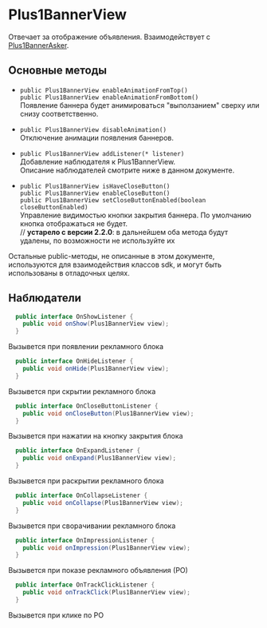 Plus1BannerView
===============
Отвечает за отображение объявления. Взаимодействует с [Plus1BannerAsker](https://github.com/WapStart/plus1-android-sdk/blob/master/doc/Plus1BannerAsker.md).

Основные методы
------------------
* `public Plus1BannerView enableAnimationFromTop()`  
  `public Plus1BannerView enableAnimationFromBottom()`  
  Появление баннера будет анимироваться "выползанием" сверху или снизу соответственно.

* `public Plus1BannerView disableAnimation()`  
  Отключение анимации появления баннеров.

* `public Plus1BannerView addListener(* listener)`  
  Добавление наблюдателя к Plus1BannerView.  
  Описание наблюдателей смотрите ниже в данном документе.

* `public Plus1BannerView isHaveCloseButton()`  
  `public Plus1BannerView enableCloseButton()`  
  `public Plus1BannerView setCloseButtonEnabled(boolean closeButtonEnabled)`  
  Управление видимостью кнопки закрытия баннера. По умолчанию кнопка отображаться не будет.  
  // **устарело с версии 2.2.0**: в дальнейшем оба метода будут удалены, по возможности не используйте их

Остальные public-методы, не описанные в этом документе, используются для взаимодействия классов sdk, и могут быть использованы в отладочных целях.

Наблюдатели
-----------

```Java
  public interface OnShowListener {
    public void onShow(Plus1BannerView view);
  }
```
Вызывется при появлении рекламного блока

```Java
  public interface OnHideListener {
    public void onHide(Plus1BannerView view);
  }
```
Вызывется при скрытии рекламного блока

```Java
  public interface OnCloseButtonListener {
    public void onCloseButton(Plus1BannerView view);
  }
```
Вызывется при нажатии на кнопку закрытия блока

```Java
  public interface OnExpandListener {
    public void onExpand(Plus1BannerView view);
  }
```
Вызывется при раскрытии рекламного блока


```Java
  public interface OnCollapseListener {
    public void onCollapse(Plus1BannerView view);
  }
```
Вызывется при сворачивании рекламного блока

```Java
  public interface OnImpressionListener {
    public void onImpression(Plus1BannerView view);
  }
```
Вызывется при показе рекламного объявления (РО)

```Java
  public interface OnTrackClickListener {
    public void onTrackClick(Plus1BannerView view);
  }
```
Вызывется при клике по РО
